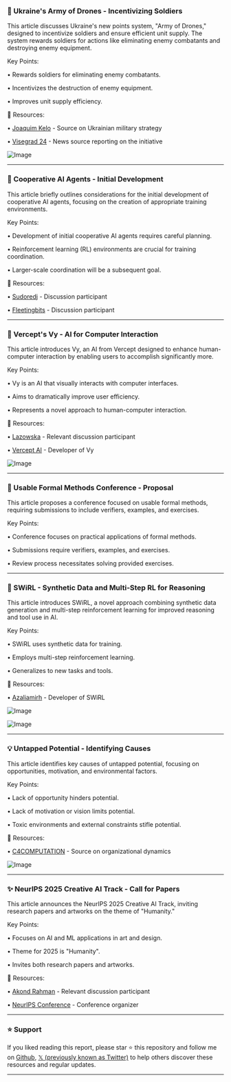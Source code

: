 ### 🤖 Ukraine's Army of Drones - Incentivizing Soldiers

This article discusses Ukraine's new points system, "Army of Drones," designed to incentivize soldiers and ensure efficient unit supply.  The system rewards soldiers for actions like eliminating enemy combatants and destroying enemy equipment.


Key Points:

• Rewards soldiers for eliminating enemy combatants.

• Incentivizes the destruction of enemy equipment.

• Improves unit supply efficiency.


🔗 Resources:

• [Joaquim Kelo](https://x.com/JoaquimKelo) - Source on Ukrainian military strategy

• [Visegrad 24](https://x.com/visegrad24) - News source reporting on the initiative

![Image](https://pbs.twimg.com/media/Gp5ix36XgAAAbvp?format=jpg&name=small)


---
### 🤖 Cooperative AI Agents - Initial Development

This article briefly outlines considerations for the initial development of cooperative AI agents, focusing on the creation of appropriate training environments.


Key Points:

• Development of initial cooperative AI agents requires careful planning.

• Reinforcement learning (RL) environments are crucial for training coordination.

• Larger-scale coordination will be a subsequent goal.


🔗 Resources:

• [Sudoredj](https://x.com/sudoredj) - Discussion participant

• [Fleetingbits](https://x.com/fleetingbits) - Discussion participant

---
### 🤖 Vercept's Vy - AI for Computer Interaction

This article introduces Vy, an AI from Vercept designed to enhance human-computer interaction by enabling users to accomplish significantly more.


Key Points:

• Vy is an AI that visually interacts with computer interfaces.

• Aims to dramatically improve user efficiency.

• Represents a novel approach to human-computer interaction.


🔗 Resources:

• [Lazowska](https://x.com/lazowska) - Relevant discussion participant

• [Vercept AI](https://x.com/Vercept_ai) - Developer of Vy

![Image](https://pbs.twimg.com/amplify_video_thumb/1917272195669364736/img/Lhf5U1YFQV7c2FAh.jpg)


---
### 🤖 Usable Formal Methods Conference - Proposal

This article proposes a conference focused on usable formal methods, requiring submissions to include verifiers, examples, and exercises.


Key Points:

• Conference focuses on practical applications of formal methods.

• Submissions require verifiers, examples, and exercises.

• Review process necessitates solving provided exercises.


---
### 🤖 SWiRL - Synthetic Data and Multi-Step RL for Reasoning

This article introduces SWiRL, a novel approach combining synthetic data generation and multi-step reinforcement learning for improved reasoning and tool use in AI.


Key Points:

• SWiRL uses synthetic data for training.

• Employs multi-step reinforcement learning.

• Generalizes to new tasks and tools.


🔗 Resources:

• [Azaliamirh](https://x.com/Azaliamirh) - Developer of SWiRL

![Image](https://pbs.twimg.com/media/Gpt9YZgbYAAKX_R?format=jpg&name=small)

![Image](https://pbs.twimg.com/media/GpuNv93aYAERVVJ?format=jpg&name=small)


---
### 💡 Untapped Potential - Identifying Causes

This article identifies key causes of untapped potential, focusing on opportunities, motivation, and environmental factors.


Key Points:

• Lack of opportunity hinders potential.

• Lack of motivation or vision limits potential.

• Toxic environments and external constraints stifle potential.



🔗 Resources:

• [C4COMPUTATION](https://x.com/C4COMPUTATION) - Source on organizational dynamics

![Image](https://pbs.twimg.com/media/F9FjdNwXQAEsJ3F?format=jpg&name=small)


---
### ✨ NeurIPS 2025 Creative AI Track - Call for Papers

This article announces the NeurIPS 2025 Creative AI Track, inviting research papers and artworks on the theme of "Humanity."


Key Points:

• Focuses on AI and ML applications in art and design.

• Theme for 2025 is "Humanity".

• Invites both research papers and artworks.


🔗 Resources:

• [Akond Rahman](https://x.com/akondrahman) - Relevant discussion participant

• [NeurIPS Conference](https://x.com/NeurIPSConf) - Conference organizer


---

### ⭐️ Support

If you liked reading this report, please star ⭐️ this repository and follow me on [Github](https://github.com/Drix10), [𝕏 (previously known as Twitter)](https://x.com/DRIX_10_) to help others discover these resources and regular updates.

---
